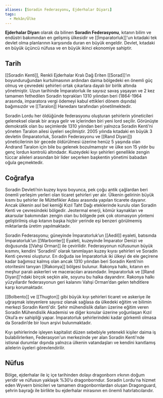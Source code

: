 ```yaml
---  
aliases: [Soradin Federasyonu, Ejderhalar Diyarı]  
tags:
  - Mekân/Ülke  
---  
```

  
**Ejderhalar Diyarı** olarak da bilinen **Soradin Federasyonu**, kıtanın bilim ve endüstri bakımından en gelişmiş ülkesidir ve [[İmparatorluk]]'un kıtadaki tek devlet olma planlarının karşısında duran en büyük engeldir. Devlet, kıtadaki en büyük üçüncü nüfusa ve en büyük ikinci ekonomiye sahiptir.  
  
## Tarih  
[[Soradin Kenti]], Renkli Ejderhalar Kralı Dağ Eriten [[Sorad]]’ın boyunduruğundan kurtulmasının ardından daima bölgedeki en önemli güç olmuş ve çevredeki şehirleri ortak çıkarlara dayalı bir birlik altında yönetmiştir. Uzun tarihinde İmparatorluk ile sayısız savaş yaşayan ve 2 kez tamamen fethedilen Soradin toprakları 1310 yılından beri (1864-1964 arasında, imparatora vergi ödemeyi kabul ettikleri dönem dışında) bağımsızdır ve [[Taralon]] Hanedanı tarafından yönetilmektedir.  
  
Soradin Lordu her öldüğünde federasyonu oluşturan şehirlerin yöneticileri geleneksel olarak bir araya gelir ve içlerinden biri yeni lord seçilir. Görünüşte demokratik olan bu seçimlerde 1310 yılından beri yalnızca Soradin Kenti’ni yöneten Taralon ailesi üyeleri seçilmiştir. 2005 yılında kıtadaki en büyük 3 devletin (İmparatorluk, Soradin Federasyonu ve [[Rand Diyarı]]) yöneticilerinin bir gecede öldürülmesi üzerine henüz 5 yaşında olan Andrand Taralon için bile bu gelenek bozulmamıştır ve ülke son 15 yıldır bu genç lordun kontrolü altındadır. Kuzeydeki kıyı şehirleri genellikle zengin tüccar aileleri arasından bir lider seçerken başkentin yönetimi babadan oğula geçmektedir.  
  
## Coğrafya  
Soradin Devleti’nin kuzey kıyısı boyunca, pek çoğu antik çağlardan beri önemli yerleşim yerleri olan ticaret şehirleri yer alır. Ülkenin gelirinin büyük kısmı bu şehirler ile Müttefikler Adası arasında yapılan ticarete dayanır. Ancak ülkenin asıl bel kemiği Kızıl Taht Dağı eteklerinde kurulu olan Soradin Kenti ve çevresindeki bölgedir. Jeotermal enerji, kömür kaynakları ve akarsular bakımından zengin olan bu bölgede pek çok otomasyon yöntemi geliştirilmiş olup kıtanın başka hiçbir yerinde eşi benzeri görülmemiş miktarlarda üretim yapılmaktadır.  
  
Soradin Federasyonu; güneyinde İmparatorluk’un [[Aedil]] eyaleti, batısında İmparatorluk’un [[Warbonter]] Eyaleti, kuzeyinde İmparator Denizi ve doğusunda [[Vahşi Orman]] ile çevirilidir. Federasyonun nüfusunun büyük kısmını, kendini ‘Soradinli’ olarak tanımlayan kuzey kıyısı şehirleri ve Soradin Kenti çevresi oluşturur. En doğuda ise İmparatorluk iki ülkeyi de ele geçirene kadar bağımsız kalmış olan ancak 1310 yılından beri Soradin Kenti’nin otoritesini tanıyan [[Rakonya]] bölgesi bulunur. Rakonya halkı, kıtanın en meşhur paralı askerleri ve maceracıları arasındadır. İmparatorluk ve [[Rand Diyarı]]'ndaki birçok seçkin aile, soyunu bu halka dayandırır. Rakonya halkı yüzyıllardır federasyonun geri kalanını Vahşi Orman’dan gelen tehditlere karşı korumaktadır.  
  
[[Bolbento]] ve [[Thugton]] gibi büyük kıyı şehirleri ticaret ve askeriye ile uğraşmak isteyenlere sayısız olanak sağlasa da ülkedeki eğitim ve bilimin merkezi Soradin Kenti'dir. Şehir mühendislik dalları üzerine eğitim veren Soradin Mühendislik Akademisi ve diğer konular üzerine yoğunlaşan Kızıl Okul’a ev sahipliği yapar. İmparatorluk şehirlerindeki kadar görkemli olmasa da Soradin’de bir Ioun arşivi bulunmaktadır.  
  
Kıyı şehirlerinde işleyen kapitalist düzen sebebiyle yetenekli kişiler daima iş bulabilirlerken, Federasyon'un merkezinde yer alan Soradin Kenti'nde istisnai durumlar dışında yalnızca ülkenin vatandaşları ve kendini kanıtlamış ailelerin üyeleri görevlendirilir.  
  
## Nüfus  
Bölge, ejderhalar ile iç içe tarihinden dolayı dragonborn ırkının doğum yeridir ve nüfusun yaklaşık %30’u dragonborndur. Soradin Lordu’na hizmet eden Wyvern binicileri ve tamamen dragonbornlardan oluşan Dragonguard, şehrin bayrağı ile birlikte bu ejderhalar mirasının en önemli hatırlatıcılarıdır. 
